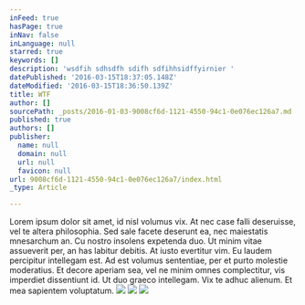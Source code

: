 ```yaml
---
inFeed: true
hasPage: true
inNav: false
inLanguage: null
starred: true
keywords: []
description: 'wsdfih sdhsdfh sdifh sdfihhsidffyirnier '
datePublished: '2016-03-15T18:37:05.148Z'
dateModified: '2016-03-15T18:36:50.139Z'
title: WTF
author: []
sourcePath: _posts/2016-01-03-9008cf6d-1121-4550-94c1-0e076ec126a7.md
published: true
authors: []
publisher:
  name: null
  domain: null
  url: null
  favicon: null
url: 9008cf6d-1121-4550-94c1-0e076ec126a7/index.html
_type: Article

---
```

Lorem ipsum dolor sit amet, id nisl volumus vix. At nec case falli deseruisse, vel te altera philosophia. Sed sale facete deserunt ea, nec maiestatis mnesarchum an. Cu nostro insolens expetenda duo.
Ut minim vitae assueverit per, an has labitur debitis. At iusto evertitur vim. Eu laudem percipitur intellegam est. Ad est volumus sententiae, per et purto molestie moderatius.
Et decore aperiam sea, vel ne minim omnes complectitur, vis imperdiet dissentiunt id. Ut duo graeco intellegam. Vix te adhuc alienum. Et mea sapientem voluptatum.
![](https://s3-us-west-2.amazonaws.com/the-grid-img/p/69a0c92e1dc49742c89d12114881434b55764bfb.jpg)
![](https://the-grid-user-content.s3-us-west-2.amazonaws.com/5363bb3a-2458-4b10-adfa-a74e55034a79.jpg)
![](https://s3-us-west-2.amazonaws.com/the-grid-img/p/88216f2561a639c9b52006542129e9ed082f52df.jpg)